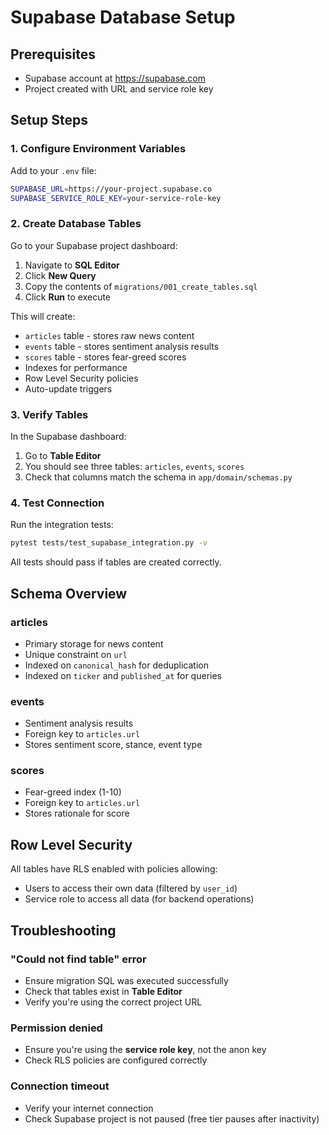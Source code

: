 # Supabase Database Setup

## Prerequisites
- Supabase account at https://supabase.com
- Project created with URL and service role key

## Setup Steps

### 1. Configure Environment Variables

Add to your `.env` file:
```bash
SUPABASE_URL=https://your-project.supabase.co
SUPABASE_SERVICE_ROLE_KEY=your-service-role-key
```

### 2. Create Database Tables

Go to your Supabase project dashboard:
1. Navigate to **SQL Editor**
2. Click **New Query**
3. Copy the contents of `migrations/001_create_tables.sql`
4. Click **Run** to execute

This will create:
- `articles` table - stores raw news content
- `events` table - stores sentiment analysis results
- `scores` table - stores fear-greed scores
- Indexes for performance
- Row Level Security policies
- Auto-update triggers

### 3. Verify Tables

In the Supabase dashboard:
1. Go to **Table Editor**
2. You should see three tables: `articles`, `events`, `scores`
3. Check that columns match the schema in `app/domain/schemas.py`

### 4. Test Connection

Run the integration tests:
```bash
pytest tests/test_supabase_integration.py -v
```

All tests should pass if tables are created correctly.

## Schema Overview

### articles
- Primary storage for news content
- Unique constraint on `url`
- Indexed on `canonical_hash` for deduplication
- Indexed on `ticker` and `published_at` for queries

### events
- Sentiment analysis results
- Foreign key to `articles.url`
- Stores sentiment score, stance, event type

### scores
- Fear-greed index (1-10)
- Foreign key to `articles.url`
- Stores rationale for score

## Row Level Security

All tables have RLS enabled with policies allowing:
- Users to access their own data (filtered by `user_id`)
- Service role to access all data (for backend operations)

## Troubleshooting

### "Could not find table" error
- Ensure migration SQL was executed successfully
- Check that tables exist in **Table Editor**
- Verify you're using the correct project URL

### Permission denied
- Ensure you're using the **service role key**, not the anon key
- Check RLS policies are configured correctly

### Connection timeout
- Verify your internet connection
- Check Supabase project is not paused (free tier pauses after inactivity)

